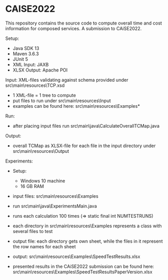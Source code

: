 # CAISE2022

This repository contains the source code to compute overall time and cost information for composed services. A submission to CAiSE2022.

Setup:
  - Java SDK 13
  - Maven 3.6.3
  - JUnit 5
  - XML Input: JAXB
  - XLSX Output: Apache POI

Input: XML-files validating against schema provided under src\main\resources\TCP.xsd
  - 1 XML-file = 1 tree to compute
  - put files to run under src\main\resources\Input
  - examples can be found here: src\main\resources\Examples\*

Run:
  - after placing input files run src\main\java\CalculateOverallTCMap.java
  
Output: 
  - overall TCMap as XLSX-file for each file in the input directory under src\main\resources\Output

Experiments:
  - Setup:
    - Windows 10 machine
    - 16 GB RAM

  - input files: src\main\resources\Examples
  - run src\main\java\ExperimentsMain.java
  - runs each calculation 100 times (=> static final int NUMTESTRUNS)
  - each directory in src\main\resources\Examples represents a class with several files to test
  - output file: each directory gets own sheet, while the files in it represent the row names for each sheet
  - output: src\main\resources\Examples\SpeedTestResults.xlsx
  - presented results in the CAiSE2022 submission can be found here: src\main\resources\Examples\SpeedTestResultsPaperVersion.xlsx
